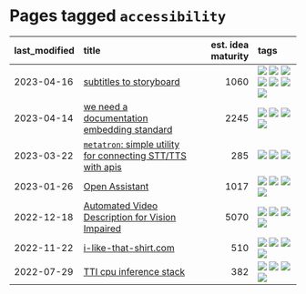 # Pages tagged `accessibility`

|last_modified|title|est. idea maturity|tags
|:---|:---|---:|:---|
|2023-04-16|[subtitles to storyboard](../subtitles-to-storyboard.md)|1060|[![](https://img.shields.io/badge/tag-accessibility-ff6770)](../tags/accessibility.md) [![](https://img.shields.io/badge/tag-animation-6a156e)](../tags/animation.md) [![](https://img.shields.io/badge/tag-completed-4a3565)](../tags/completed.md) [![](https://img.shields.io/badge/tag-opensource-9c3a4a)](../tags/opensource.md) [![](https://img.shields.io/badge/tag-prompting-a4124b)](../tags/prompting.md) [![](https://img.shields.io/badge/tag-tooling-4bcfd8)](../tags/tooling.md) [![](https://img.shields.io/badge/tag-wip-96f021)](../tags/wip.md)|
|2023-04-14|[we need a documentation embedding standard](../doc-embed-standard.md)|2245|[![](https://img.shields.io/badge/tag-accessibility-ff6770)](../tags/accessibility.md) [![](https://img.shields.io/badge/tag-documentation-4db4d2)](../tags/documentation.md) [![](https://img.shields.io/badge/tag-standard-12eec5)](../tags/standard.md) [![](https://img.shields.io/badge/tag-tooling-4bcfd8)](../tags/tooling.md)|
|2023-03-22|[`metatron`: simple utility for connecting STT/TTS with apis](../metatron.md)|285|[![](https://img.shields.io/badge/tag-accessibility-ff6770)](../tags/accessibility.md) [![](https://img.shields.io/badge/tag-tooling-4bcfd8)](../tags/tooling.md) [![](https://img.shields.io/badge/tag-wip-96f021)](../tags/wip.md)|
|2023-01-26|[Open Assistant](../open-assistant.md)|1017|[![](https://img.shields.io/badge/tag-accessibility-ff6770)](../tags/accessibility.md) [![](https://img.shields.io/badge/tag-publicgood-4aea2)](../tags/publicgood.md) [![](https://img.shields.io/badge/tag-stability-2b1421)](../tags/stability.md) [![](https://img.shields.io/badge/tag-wip-96f021)](../tags/wip.md)|
|2022-12-18|[Automated Video Description for Vision Impaired](../automated-video-description.md)|5070|[![](https://img.shields.io/badge/tag-accessibility-ff6770)](../tags/accessibility.md) [![](https://img.shields.io/badge/tag-dataset-112e27)](../tags/dataset.md) [![](https://img.shields.io/badge/tag-foundation-c6963e)](../tags/foundation.md) [![](https://img.shields.io/badge/tag-publicgood-4aea2)](../tags/publicgood.md)|
|2022-11-22|[i-like-that-shirt.com](../ilikethatshirt.com.md)|510|[![](https://img.shields.io/badge/tag-accessibility-ff6770)](../tags/accessibility.md) [![](https://img.shields.io/badge/tag-completed-4a3565)](../tags/completed.md) [![](https://img.shields.io/badge/tag-publicgood-4aea2)](../tags/publicgood.md) [![](https://img.shields.io/badge/tag-tooling-4bcfd8)](../tags/tooling.md)|
|2022-07-29|[TTI cpu inference stack](../TTI-cpu-inference-stack.md)|382|[![](https://img.shields.io/badge/tag-accessibility-ff6770)](../tags/accessibility.md) [![](https://img.shields.io/badge/tag-stability-2b1421)](../tags/stability.md) [![](https://img.shields.io/badge/tag-tooling-4bcfd8)](../tags/tooling.md) [![](https://img.shields.io/badge/tag-wip-96f021)](../tags/wip.md)|